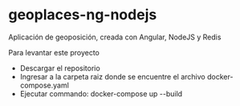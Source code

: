 # geoplaces-ng-nodejs
Aplicación de geoposición, creada con Angular, NodeJS y Redis

Para levantar este proyecto
 - Descargar el repositorio
 - Ingresar a la carpeta raiz donde se encuentre el archivo docker-compose.yaml
 - Ejecutar commando: docker-compose up --build
